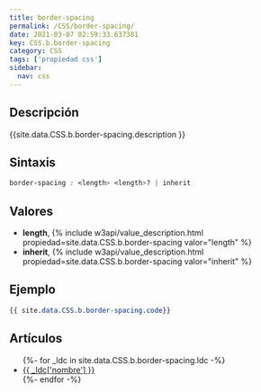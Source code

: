 ```yaml
---
title: border-spacing
permalink: /CSS/border-spacing/
date: 2021-03-07 02:59:33.637381
key: CSS.b.border-spacing
category: CSS
tags: ['propiedad css']
sidebar: 
  nav: css
---
```


## Descripción
{{site.data.CSS.b.border-spacing.description }}

## Sintaxis
~~~css
border-spacing : <length> <length>? | inherit
~~~

## Valores
* **length**,  {% include w3api/value_description.html propiedad=site.data.CSS.b.border-spacing valor="length" %}
* **inherit**,  {% include w3api/value_description.html propiedad=site.data.CSS.b.border-spacing valor="inherit" %}

## Ejemplo
~~~css
{{ site.data.CSS.b.border-spacing.code}}
~~~

## Artículos
<ul>
{%- for _ldc in site.data.CSS.b.border-spacing.ldc -%}
   <li>
       <a href="{{_ldc['url'] }}">{{ _ldc['nombre'] }}</a>
   </li>
{%- endfor -%}
</ul>
